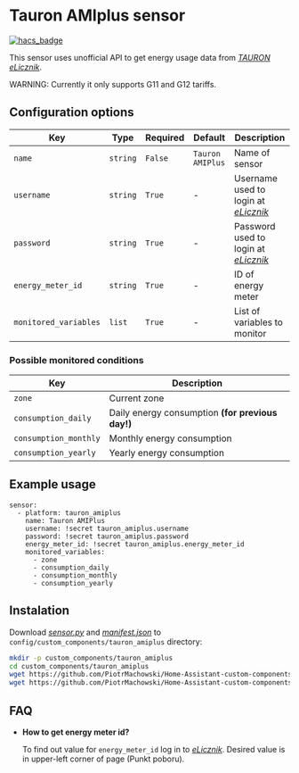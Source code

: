 # Tauron AMIplus sensor

[![hacs_badge](https://img.shields.io/badge/HACS-Default-orange.svg)](https://github.com/custom-components/hacs)

This sensor uses unofficial API to get energy usage data from [*TAURON eLicznik*](https://elicznik.tauron-dystrybucja.pl).

WARNING: Currently it only supports G11 and G12 tariffs.

## Configuration options

| Key | Type | Required | Default | Description |
| --- | --- | --- | --- | --- |
| `name` | `string` | `False` | `Tauron AMIPlus` | Name of sensor |
| `username` | `string` | `True` | - | Username used to login at [*eLicznik*](https://elicznik.tauron-dystrybucja.pl) |
| `password` | `string` | `True` | - | Password used to login at [*eLicznik*](https://elicznik.tauron-dystrybucja.pl) |
| `energy_meter_id` | `string` | `True` | - | ID of energy meter |
| `monitored_variables` | `list` | `True` | - | List of variables to monitor |

### Possible monitored conditions

| Key | Description |
| --- | --- | 
| `zone` | Current zone |
| `consumption_daily` | Daily energy consumption **(for previous day!)** |
| `consumption_monthly` | Monthly energy consumption |
| `consumption_yearly` | Yearly energy consumption |

## Example usage

```
sensor:
  - platform: tauron_amiplus
    name: Tauron AMIPlus
    username: !secret tauron_amiplus.username
    password: !secret tauron_amiplus.password
    energy_meter_id: !secret tauron_amiplus.energy_meter_id
    monitored_variables:
      - zone
      - consumption_daily
      - consumption_monthly
      - consumption_yearly
```

## Instalation

Download [*sensor.py*](https://github.com/PiotrMachowski/Home-Assistant-custom-components-Tauron-AMIplus/raw/master/custom_components/tauron_amiplus/sensor.py) and [*manifest.json*](https://github.com/PiotrMachowski/Home-Assistant-custom-components-Tauron-AMIplus/raw/master/custom_components/tauron_amiplus/manifest.json) to `config/custom_components/tauron_amiplus` directory:
```bash
mkdir -p custom_components/tauron_amiplus
cd custom_components/tauron_amiplus
wget https://github.com/PiotrMachowski/Home-Assistant-custom-components-Tauron-AMIplus/raw/master/custom_components/tauron_amiplus/sensor.py
wget https://github.com/PiotrMachowski/Home-Assistant-custom-components-Tauron-AMIplus/raw/master/custom_components/tauron_amiplus/manifest.json
```

## FAQ

* **How to get energy meter id?**
  
  To find out value for `energy_meter_id` log in to [_*eLicznik*_](https://elicznik.tauron-dystrybucja.pl). Desired value is in upper-left corner of page (Punkt poboru).
